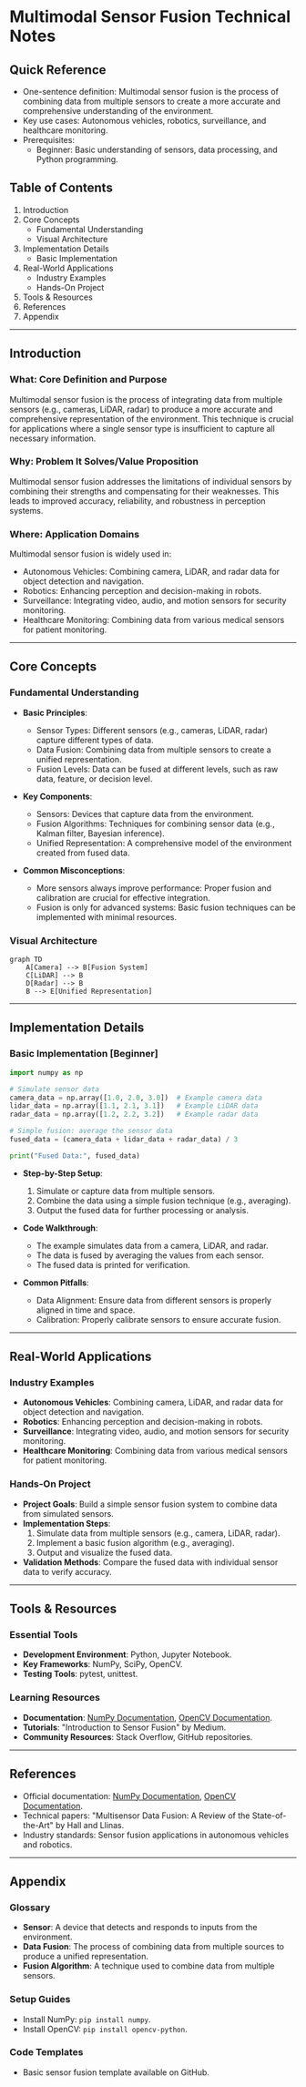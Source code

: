 # Multimodal Sensor Fusion Technical Notes
<!-- [Illustration showing multiple sensors (e.g., camera, LiDAR, radar) feeding data into a fusion system, which outputs a unified representation.] -->

## Quick Reference
- One-sentence definition: Multimodal sensor fusion is the process of combining data from multiple sensors to create a more accurate and comprehensive understanding of the environment.
- Key use cases: Autonomous vehicles, robotics, surveillance, and healthcare monitoring.
- Prerequisites:  
  - Beginner: Basic understanding of sensors, data processing, and Python programming.

## Table of Contents
1. Introduction  
2. Core Concepts  
   - Fundamental Understanding  
   - Visual Architecture  
3. Implementation Details  
   - Basic Implementation  
4. Real-World Applications  
   - Industry Examples  
   - Hands-On Project  
5. Tools & Resources  
6. References  
7. Appendix  

---

## Introduction
### What: Core Definition and Purpose
Multimodal sensor fusion is the process of integrating data from multiple sensors (e.g., cameras, LiDAR, radar) to produce a more accurate and comprehensive representation of the environment. This technique is crucial for applications where a single sensor type is insufficient to capture all necessary information.

### Why: Problem It Solves/Value Proposition
Multimodal sensor fusion addresses the limitations of individual sensors by combining their strengths and compensating for their weaknesses. This leads to improved accuracy, reliability, and robustness in perception systems.

### Where: Application Domains
Multimodal sensor fusion is widely used in:
- Autonomous Vehicles: Combining camera, LiDAR, and radar data for object detection and navigation.
- Robotics: Enhancing perception and decision-making in robots.
- Surveillance: Integrating video, audio, and motion sensors for security monitoring.
- Healthcare Monitoring: Combining data from various medical sensors for patient monitoring.

---

## Core Concepts
### Fundamental Understanding
- **Basic Principles**:  
  - Sensor Types: Different sensors (e.g., cameras, LiDAR, radar) capture different types of data.  
  - Data Fusion: Combining data from multiple sensors to create a unified representation.  
  - Fusion Levels: Data can be fused at different levels, such as raw data, feature, or decision level.  

- **Key Components**:  
  - Sensors: Devices that capture data from the environment.  
  - Fusion Algorithms: Techniques for combining sensor data (e.g., Kalman filter, Bayesian inference).  
  - Unified Representation: A comprehensive model of the environment created from fused data.  

- **Common Misconceptions**:  
  - More sensors always improve performance: Proper fusion and calibration are crucial for effective integration.  
  - Fusion is only for advanced systems: Basic fusion techniques can be implemented with minimal resources.  

### Visual Architecture
```mermaid
graph TD
    A[Camera] --> B[Fusion System]
    C[LiDAR] --> B
    D[Radar] --> B
    B --> E[Unified Representation]
```

---

## Implementation Details
### Basic Implementation [Beginner]
```python
import numpy as np

# Simulate sensor data
camera_data = np.array([1.0, 2.0, 3.0])  # Example camera data
lidar_data = np.array([1.1, 2.1, 3.1])   # Example LiDAR data
radar_data = np.array([1.2, 2.2, 3.2])   # Example radar data

# Simple fusion: average the sensor data
fused_data = (camera_data + lidar_data + radar_data) / 3

print("Fused Data:", fused_data)
```

- **Step-by-Step Setup**:  
  1. Simulate or capture data from multiple sensors.  
  2. Combine the data using a simple fusion technique (e.g., averaging).  
  3. Output the fused data for further processing or analysis.  

- **Code Walkthrough**:  
  - The example simulates data from a camera, LiDAR, and radar.  
  - The data is fused by averaging the values from each sensor.  
  - The fused data is printed for verification.  

- **Common Pitfalls**:  
  - Data Alignment: Ensure data from different sensors is properly aligned in time and space.  
  - Calibration: Properly calibrate sensors to ensure accurate fusion.  

---

## Real-World Applications
### Industry Examples
- **Autonomous Vehicles**: Combining camera, LiDAR, and radar data for object detection and navigation.  
- **Robotics**: Enhancing perception and decision-making in robots.  
- **Surveillance**: Integrating video, audio, and motion sensors for security monitoring.  
- **Healthcare Monitoring**: Combining data from various medical sensors for patient monitoring.  

### Hands-On Project
- **Project Goals**: Build a simple sensor fusion system to combine data from simulated sensors.  
- **Implementation Steps**:  
  1. Simulate data from multiple sensors (e.g., camera, LiDAR, radar).  
  2. Implement a basic fusion algorithm (e.g., averaging).  
  3. Output and visualize the fused data.  
- **Validation Methods**: Compare the fused data with individual sensor data to verify accuracy.  

---

## Tools & Resources
### Essential Tools
- **Development Environment**: Python, Jupyter Notebook.  
- **Key Frameworks**: NumPy, SciPy, OpenCV.  
- **Testing Tools**: pytest, unittest.  

### Learning Resources
- **Documentation**: [NumPy Documentation](https://numpy.org/doc/), [OpenCV Documentation](https://docs.opencv.org/).  
- **Tutorials**: "Introduction to Sensor Fusion" by Medium.  
- **Community Resources**: Stack Overflow, GitHub repositories.  

---

## References
- Official documentation: [NumPy Documentation](https://numpy.org/doc/), [OpenCV Documentation](https://docs.opencv.org/).  
- Technical papers: "Multisensor Data Fusion: A Review of the State-of-the-Art" by Hall and Llinas.  
- Industry standards: Sensor fusion applications in autonomous vehicles and robotics.  

---

## Appendix
### Glossary
- **Sensor**: A device that detects and responds to inputs from the environment.  
- **Data Fusion**: The process of combining data from multiple sources to produce a unified representation.  
- **Fusion Algorithm**: A technique used to combine data from multiple sensors.  

### Setup Guides
- Install NumPy: `pip install numpy`.  
- Install OpenCV: `pip install opencv-python`.  

### Code Templates
- Basic sensor fusion template available on GitHub.  
